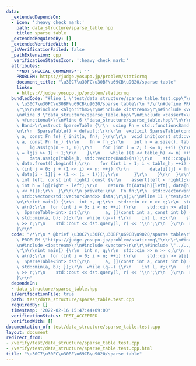 ```yaml
---
data:
  _extendedDependsOn:
  - icon: ':heavy_check_mark:'
    path: data_structure/sparse_table.hpp
    title: sparse table
  _extendedRequiredBy: []
  _extendedVerifiedWith: []
  _isVerificationFailed: false
  _pathExtension: cpp
  _verificationStatusIcon: ':heavy_check_mark:'
  attributes:
    '*NOT_SPECIAL_COMMENTS*': ''
    PROBLEM: https://judge.yosupo.jp/problem/staticrmq
    document_title: "\u30C7\u30FC\u30BF\u69CB\u9020/sparse table"
    links:
    - https://judge.yosupo.jp/problem/staticrmq
  bundledCode: "#line 1 \"test/data_structure/sparse_table.test.cpp\"\n/*\r\n * @brief\
    \ \u30C7\u30FC\u30BF\u69CB\u9020/sparse table\r\n */\r\n#define PROBLEM \"https://judge.yosupo.jp/problem/staticrmq\"\
    \r\n\r\n#include <algorithm>\r\n#include <iostream>\r\n#include <vector>\r\n\r\
    \n#line 3 \"data_structure/sparse_table.hpp\"\n#include <cassert>\r\n#include\
    \ <functional>\r\n#line 6 \"data_structure/sparse_table.hpp\"\n\r\ntemplate <typename\
    \ Band>\r\nstruct SparseTable {\r\n  using Fn = std::function<Band(Band, Band)>;\r\
    \n\r\n  SparseTable() = default;\r\n\r\n  explicit SparseTable(const std::vector<Band>&\
    \ a, const Fn fn) { init(a, fn); }\r\n\r\n  void init(const std::vector<Band>&\
    \ a, const Fn fn_) {\r\n    fn = fn_;\r\n    int n = a.size(), table_h = 0;\r\n\
    \    lg.assign(n + 1, 0);\r\n    for (int i = 2; i <= n; ++i) {\r\n      lg[i]\
    \ = lg[i >> 1] + 1;\r\n    }\r\n    while ((1 << table_h) <= n) ++table_h;\r\n\
    \    data.assign(table_h, std::vector<Band>(n));\r\n    std::copy(a.begin(), a.end(),\
    \ data.front().begin());\r\n    for (int i = 1; i < table_h; ++i) {\r\n      for\
    \ (int j = 0; j + (1 << i) <= n; ++j) {\r\n        data[i][j] = fn(data[i - 1][j],\
    \ data[i - 1][j + (1 << (i - 1))]);\r\n      }\r\n    }\r\n  }\r\n\r\n  Band query(const\
    \ int left, const int right) const {\r\n    assert(left < right);\r\n    const\
    \ int h = lg[right - left];\r\n    return fn(data[h][left], data[h][right - (1\
    \ << h)]);\r\n  }\r\n\r\n private:\r\n  Fn fn;\r\n  std::vector<int> lg;\r\n \
    \ std::vector<std::vector<Band>> data;\r\n};\r\n#line 11 \"test/data_structure/sparse_table.test.cpp\"\
    \n\r\nint main() {\r\n  int n, q;\r\n  std::cin >> n >> q;\r\n  std::vector<int>\
    \ a(n);\r\n  for (int i = 0; i < n; ++i) {\r\n    std::cin >> a[i];\r\n  }\r\n\
    \  SparseTable<int> dst(\r\n      a, [](const int a, const int b) -> int { return\
    \ std::min(a, b); });\r\n  while (q--) {\r\n    int l, r;\r\n    std::cin >> l\
    \ >> r;\r\n    std::cout << dst.query(l, r) << '\\n';\r\n  }\r\n  return 0;\r\n\
    }\r\n"
  code: "/*\r\n * @brief \u30C7\u30FC\u30BF\u69CB\u9020/sparse table\r\n */\r\n#define\
    \ PROBLEM \"https://judge.yosupo.jp/problem/staticrmq\"\r\n\r\n#include <algorithm>\r\
    \n#include <iostream>\r\n#include <vector>\r\n\r\n#include \"../../data_structure/sparse_table.hpp\"\
    \r\n\r\nint main() {\r\n  int n, q;\r\n  std::cin >> n >> q;\r\n  std::vector<int>\
    \ a(n);\r\n  for (int i = 0; i < n; ++i) {\r\n    std::cin >> a[i];\r\n  }\r\n\
    \  SparseTable<int> dst(\r\n      a, [](const int a, const int b) -> int { return\
    \ std::min(a, b); });\r\n  while (q--) {\r\n    int l, r;\r\n    std::cin >> l\
    \ >> r;\r\n    std::cout << dst.query(l, r) << '\\n';\r\n  }\r\n  return 0;\r\n\
    }\r\n"
  dependsOn:
  - data_structure/sparse_table.hpp
  isVerificationFile: true
  path: test/data_structure/sparse_table.test.cpp
  requiredBy: []
  timestamp: '2022-02-16 15:47:44+09:00'
  verificationStatus: TEST_ACCEPTED
  verifiedWith: []
documentation_of: test/data_structure/sparse_table.test.cpp
layout: document
redirect_from:
- /verify/test/data_structure/sparse_table.test.cpp
- /verify/test/data_structure/sparse_table.test.cpp.html
title: "\u30C7\u30FC\u30BF\u69CB\u9020/sparse table"
---
```

